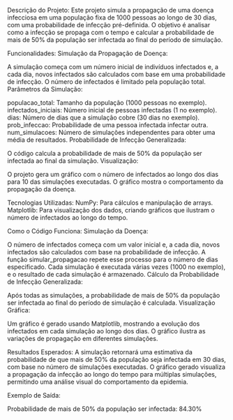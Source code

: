 Descrição do Projeto:
Este projeto simula a propagação de uma doença infecciosa em uma população fixa de 1000 pessoas ao longo de 30 dias, com uma probabilidade de infecção pré-definida. O objetivo é analisar como a infecção se propaga com o tempo e calcular a probabilidade de mais de 50% da população ser infectada ao final do período de simulação.

Funcionalidades:
Simulação da Propagação de Doença:

A simulação começa com um número inicial de indivíduos infectados e, a cada dia, novos infectados são calculados com base em uma probabilidade de infecção.
O número de infectados é limitado pela população total.
Parâmetros da Simulação:

populacao_total: Tamanho da população (1000 pessoas no exemplo).
infectados_iniciais: Número inicial de pessoas infectadas (1 no exemplo).
dias: Número de dias que a simulação cobre (30 dias no exemplo).
prob_infeccao: Probabilidade de uma pessoa infectada infectar outra.
num_simulacoes: Número de simulações independentes para obter uma média de resultados.
Probabilidade de Infecção Generalizada:

O código calcula a probabilidade de mais de 50% da população ser infectada ao final da simulação.
Visualização:

O projeto gera um gráfico com o número de infectados ao longo dos dias para 10 das simulações executadas. O gráfico mostra o comportamento da propagação da doença.

Tecnologias Utilizadas:
NumPy: Para cálculos e manipulação de arrays.
Matplotlib: Para visualização dos dados, criando gráficos que ilustram o número de infectados ao longo do tempo.


Como o Código Funciona:
Simulação da Doença:

O número de infectados começa com um valor inicial e, a cada dia, novos infectados são calculados com base na probabilidade de infecção. A função simular_propagacao repete esse processo para o número de dias especificado.
Cada simulação é executada várias vezes (1000 no exemplo), e o resultado de cada simulação é armazenado.
Cálculo da Probabilidade de Infecção Generalizada:

Após todas as simulações, a probabilidade de mais de 50% da população ser infectada ao final do período de simulação é calculada.
Visualização Gráfica:

Um gráfico é gerado usando Matplotlib, mostrando a evolução dos infectados em cada simulação ao longo dos dias. O gráfico ilustra as variações de propagação em diferentes simulações.

Resultados Esperados:
A simulação retornará uma estimativa da probabilidade de que mais de 50% da população seja infectada em 30 dias, com base no número de simulações executadas.
O gráfico gerado visualiza a propagação da infecção ao longo do tempo para múltiplas simulações, permitindo uma análise visual do comportamento da epidemia.

Exemplo de Saída:

Probabilidade de mais de 50% da população ser infectada: 84.30%



